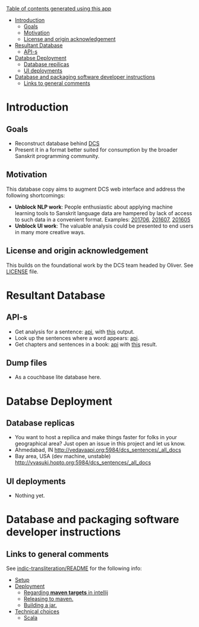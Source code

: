 [Table of contents generated using this app](https://tableofcontents.herokuapp.com)

- [Introduction](#introduction)
  - [Goals](#goals)
  - [Motivation](#motivation)
  - [License and origin acknowledgement](#license-and-origin-acknowledgement)
- [Resultant Database](#resultant-database)
  - [API-s](#api-s)
- [Databse Deployment](#databse-deployment)
  - [Database repilicas](#database-repilicas)
  - [UI deployments](#ui-deployments)
- [Database and packaging software developer instructions](#database-and-packaging-software-developer-instructions)
  - [Links to general comments](#links-to-general-comments)

# Introduction
## Goals
  * Reconstruct database behind [DCS](http://kjc-sv013.kjc.uni-heidelberg.de/dcs)
  * Present it in a format better suited for consumption by the broader Sanskrit programming community.

## Motivation
This database copy aims to augment DCS web interface and address the following shortcomings:
  * __Unblock NLP work__: People enthusiastic about applying machine learning tools to Sanskrit language data are hampered by lack of access to such data in a convenient format. Examples: [201706](https://groups.google.com/d/msg/sanskrit-programmers/2uwvGmrfI68/Pt8hMB3XAAAJ), [201607](https://groups.google.com/forum/#!searchin/sanskrit-programmers/DCS|sort:relevance/sanskrit-programmers/Zdj80IzI--U/G-zJEXgYCAAJ), [201605](https://groups.google.com/forum/#!searchin/sanskrit-programmers/DCS|sort:relevance/sanskrit-programmers/GMDUKF7zCaM/bOAAnNdkCQAJ)
  * __Unblock UI work__: The valuable analysis could be presented to end users in many more creative ways.

## License and origin acknowledgement
This builds on the foundational work by the DCS team headed by Oliver. See [LICENSE](LICENSE.md) file.

# Resultant Database
## API-s
* Get analysis for a sentence: [api](http://vvasuki.hopto.org:5984/dcs_sentences/sentence_354341), with [this](https://pastebin.com/d3td7qge) output.
* Look up the sentences where a word appears: [api](http://vvasuki.hopto.org:5984/dcs_sentences/_design/index_words/_view/index_words?limit=100&reduce=false&keys=%5B%22hari%22%5D).
* Get chapters and sentences in a book: [api](http://vvasuki.hopto.org:5984/dcs_books/book_1) with [this](https://pastebin.com/NwdiFKCD) result.

## Dump files
* As a couchbase lite database here.

# Databse Deployment
## Database replicas
* You want to host a repilica and make things faster for folks in your geographical area? Just open an issue in this project and let us know.
* Ahmedabad, IN <http://vedavaapi.org:5984/dcs_sentences/_all_docs>
* Bay area, USA (dev machine, unstable) <http://vvasuki.hopto.org:5984/dcs_sentences/_all_docs>

## UI deployments
* Nothing yet.


# Database and packaging software developer instructions
## Links to general comments
See [indic-transliteration/README](https://github.com/sanskrit-coders/indic-transliteration/blob/master/README.md) for the following info:

  - [Setup](https://github.com/sanskrit-coders/indic-transliteration/blob/master/README.md#setup)
  - [Deployment](https://github.com/sanskrit-coders/indic-transliteration/blob/master/README.md#deployment)
    - [Regarding **maven targets** in intellij](https://github.com/sanskrit-coders/indic-transliteration/blob/master/README.md#regarding-**maven-targets**-in-intellij)
    - [Releasing to maven.](https://github.com/sanskrit-coders/indic-transliteration/blob/master/README.md#releasing-to-maven.)
    - [Building a jar.](https://github.com/sanskrit-coders/indic-transliteration/blob/master/README.md#building-a-jar.)
  - [Technical choices](https://github.com/sanskrit-coders/indic-transliteration/blob/master/README.md#technical-choices)
    - [Scala](https://github.com/sanskrit-coders/indic-transliteration/blob/master/README.md#scala)

